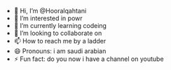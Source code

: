 - 👋 Hi, I’m @Hooralqahtani
- 👀 I’m interested in powr
- 🌱 I’m currently learning codeing
- 💞️ I’m looking to collaborate on 
- 📫 How to reach me by a ladder
- 😄 Pronouns: i am saudi arabian
- ⚡ Fun fact: do you now i have a channel on youtube

<!---
Hooralqahtani/Hooralqahtani is a ✨ special ✨ repository because its `README.md` (this file) appears on your GitHub profile.
You can click the Preview link to take a look at your changes.
--->

